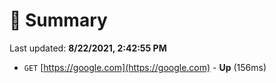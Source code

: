 # 📖 Summary
Last updated: **8/22/2021, 2:42:55 PM**

- `GET` [https://google.com](https://google.com) - **Up** (156ms)
